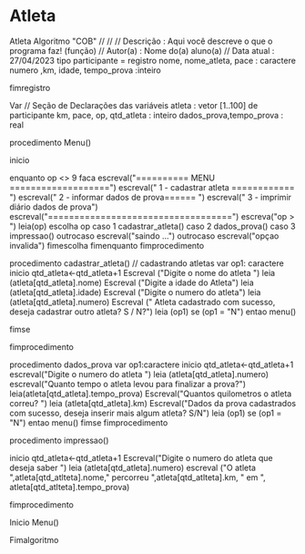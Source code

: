 # Atleta
Atleta
Algoritmo "COB"
//
//
// Descrição   : Aqui você descreve o que o programa faz! (função)
// Autor(a)    : Nome do(a) aluno(a)
// Data atual  : 27/04/2023
tipo
   participante = registro
      nome, nome_atleta, pace : caractere
      numero ,km, idade, tempo_prova :inteiro

   fimregistro


Var
   // Seção de Declarações das variáveis
   atleta : vetor [1..100] de participante
   km, pace, op, qtd_atleta : inteiro
   dados_prova,tempo_prova : real







procedimento Menu()

inicio

   enquanto op <> 9 faca
      escreval("========== MENU ===================")
      escreval(" 1 - cadastrar atleta ============ ")
      escreval(" 2 - informar dados de prova====== ")
      escreval(" 3 - imprimir diário dados de prova")
      escreval("===================================")
      escreva("op > ")
      leia(op)
      escolha op
      caso 1
         cadastrar_atleta()
      caso 2
         dados_prova()
      caso 3
         impressao()
      outrocaso
         escreval("saindo ...")
      outrocaso
         escreval("opçao invalida")
      fimescolha
   fimenquanto
fimprocedimento



procedimento cadastrar_atleta()      // cadastrando atletas
var
   op1: caractere
inicio
   qtd_atleta<-qtd_atleta+1
   Escreval ("Digite o nome do atleta ")
   leia (atleta[qtd_atleta].nome)
   Escreval ("Digite a idade do Atleta")
   leia (atleta[qtd_atleta].idade)
   Escreval ("Digite o numero do atleta")
   leia (atleta[qtd_atleta].numero)
   Escreval (" Atleta cadastrado com sucesso, deseja cadastrar outro atleta? S / N?")
   leia (op1)
   se (op1 = "N") entao
      menu()

   fimse

fimprocedimento


procedimento dados_prova
var
   op1:caractere
inicio
   qtd_atleta<-qtd_atleta+1
   escreval("Digite o numero do atleta ")
   leia (atleta[qtd_atleta].numero)
   escreval("Quanto tempo o atleta levou para finalizar a prova?")
   leia(atleta[qtd_atleta].tempo_prova)
   Escreval("Quantos quilometros o atleta correu? ")
   leia (atleta[qtd_atleta].km)
   Escreval("Dados da prova cadastrados com sucesso, deseja inserir mais algum atleta? S/N")
   leia (op1)
   se (op1 = "N") entao
      menu()
   fimse
fimprocedimento

procedimento impressao()

inicio
   qtd_atleta<-qtd_atleta+1
   Escreval("Digite o numero do atleta que deseja saber ")
   leia (atleta[qtd_atleta].numero)
   escreval ("O atleta ",atleta[qtd_atlteta].nome," percorreu ",atleta[qtd_atlteta].km, " em ", atleta[qtd_atlteta].tempo_prova)

fimprocedimento









Inicio
   Menu()


Fimalgoritmo
